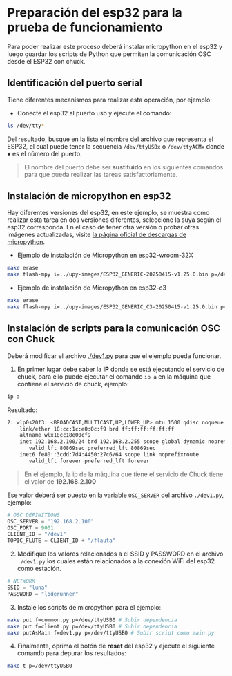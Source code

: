 <!-- LTeX: enabled=true language=es -->
<!-- :set spell! -->
<!-- :MarkdownPreview -->
<!-- :GenTocMarked -->

# Preparación del esp32 para la prueba de funcionamiento

Para poder realizar este proceso deberá instalar micropython en el esp32 y luego guardar los scripts de Python que permiten la comunicación OSC desde el ESP32 con chuck.

## Identificación del puerto serial

Tiene diferentes mecanismos para realizar esta operación, por ejemplo:

* Conecte el esp32 al puerto usb y ejecute el comando:
```bash
ls /dev/tty*
```
Del resultado, busque en la lista el nombre del archivo que representa el ESP32, el cual puede tener
la secuencia `/dev/ttyUSBx` o `/dev/ttyACMx` donde **x** es el número del puerto.

> El nombre del puerto debe ser **sustituido** en los siguientes comandos para que pueda realizar las
> tareas satisfactoriamente.

## Instalación de micropython en esp32

Hay diferentes versiones del esp32, en este ejemplo, se muestra como realizar
esta tarea en dos versiones diferentes, seleccione la suya según el esp32
corresponda. En el caso de tener otra versión o probar otras imágenes
actualizadas, visite [la página oficial de descargas de
micropython](https://micropython.org/download/?port=esp32).

* Ejemplo de instalación de Micropython en esp32-wroom-32X

```bash
make erase
make flash-mpy i=../upy-images/ESP32_GENERIC-20250415-v1.25.0.bin p=/dev/ttyUSB0
```

* Ejemplo de instalación de Micropython en esp32-c3

```bash
make erase
make flash-mpy i=../upy-images/ESP32_GENERIC_C3-20250415-v1.25.0.bin p=/dev/ttyACM0
```

## Instalación de scripts para la comunicación OSC con Chuck

Deberá modificar el archivo [./dev1.py](./dev1.py) para que el ejemplo pueda funcionar.

1. En primer lugar debe saber la **IP** donde se está ejecutando el servicio de chuck,
para ello puede ejecutar el comando `ip a` en la máquina que contiene el servicio de chuck, ejemplo:

```bash
ip a
```
Resultado:
```bash
2: wlp0s20f3: <BROADCAST,MULTICAST,UP,LOWER_UP> mtu 1500 qdisc noqueue state UP group default qlen 1000
    link/ether 18:cc:1c:e0:0c:f9 brd ff:ff:ff:ff:ff:ff
    altname wlx18cc18e00cf9
    inet 192.168.2.100/24 brd 192.168.2.255 scope global dynamic noprefixroute wlp0s20f3
       valid_lft 80869sec preferred_lft 80869sec
    inet6 fe80::3cdd:7d4:4450:27c6/64 scope link noprefixroute 
       valid_lft forever preferred_lft forever
```

> En el ejemplo, la ip de la máquina que tiene el servicio de Chuck tiene el valor de **192.168.2.100**

Ese valor deberá ser puesto en la variable `OSC_SERVER` del archivo `./dev1.py`, ejemplo:

```py
# OSC DEFINITIONS
OSC_SERVER = "192.168.2.100"
OSC_PORT = 9001
CLIENT_ID = "/dev1"
TOPIC_FLUTE = CLIENT_ID + "/flauta"
```

2. Modifique los valores relacionados a el SSID y PASSWORD en el archivo `./dev1.py` los cuales
están relacionados a la conexión WiFi del esp32 como estación.

```py
# NETWORK
SSID = "luna"
PASSWORD = "loderunner"
```

3. Instale los scripts de micropython para el ejemplo:

```bash
make put f=common.py p=/dev/ttyUSB0 # Subir dependencia
make put f=client.py p=/dev/ttyUSB0 # Subir dependencia
make putAsMain f=dev1.py p=/dev/ttyUSB0 # Subir script como main.py
```

4. Finalmente, oprima el botón de **reset** del esp32 y ejecute el siguiente comando para depurar los resultados:

```bash
make t p=/dev/ttyUSB0
```
